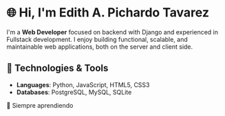 # 🌐 Hi, I'm Edith A. Pichardo Tavarez

I'm a **Web Developer** focused on backend with Django and experienced in Fullstack development. I enjoy building functional, scalable, and maintainable web applications, both on the server and client side.

## 🚀 Technologies & Tools
- **Languages**: Python, JavaScript, HTML5, CSS3
- **Databases**: PostgreSQL, MySQL, SQLite

🌱 Siempre aprendiendo
